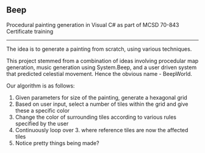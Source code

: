 ## Beep

Procedural painting generation in Visual C# as part of MCSD 70-843 Certificate training

-----

The idea is to generate a painting from scratch, using various techniques.

This project stemmed from a combination of ideas involving procedular map generation, music generation using System.Beep, and a user driven system that predicted celestial movement. Hence the obvious name - BeepWorld.

Our algorithm is as follows:

1. Given parameters for size of the painting, generate a hexagonal grid
2. Based on user input, select a number of tiles within the grid and give these a specific color
3. Change the color of surrounding tiles according to various rules specified by the user
4. Continuously loop over 3. where reference tiles are now the affected tiles
5. Notice pretty things being made?
